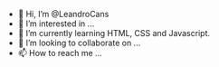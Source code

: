 - 👋 Hi, I’m @LeandroCans
- 👀 I’m interested in ...
- 🌱 I’m currently learning HTML, CSS and Javascript.
- 💞️ I’m looking to collaborate on ...
- 📫 How to reach me ...

<!---
LeandroCans/LeandroCans is a ✨ special ✨ repository because its `README.md` (this file) appears on your GitHub profile.
You can click the Preview link to take a look at your changes.
--->

